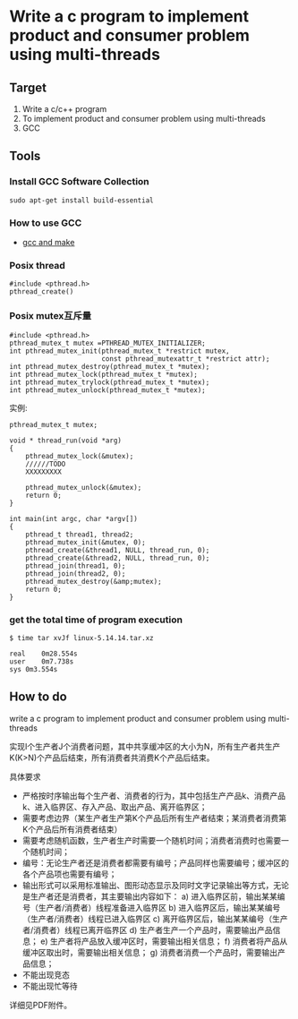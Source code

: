 # Write a c program to implement product and consumer problem using multi-threads

## Target
1. Write a c/c++ program
2. To implement product and consumer problem using multi-threads
3. GCC

## Tools

### Install GCC Software Collection
```
sudo apt-get install build-essential
```
### How to use GCC
* [gcc and make](https://www3.ntu.edu.sg/home/ehchua/programming/cpp/gcc_make.html)

### Posix thread
```
#include <pthread.h>
pthread_create()
```

### Posix mutex互斥量
```
#include <pthread.h>
pthread_mutex_t mutex =PTHREAD_MUTEX_INITIALIZER;
int pthread_mutex_init(pthread_mutex_t *restrict mutex,
                       const pthread_mutexattr_t *restrict attr);
int pthread_mutex_destroy(pthread_mutex_t *mutex);
int pthread_mutex_lock(pthread_mutex_t *mutex);
int pthread_mutex_trylock(pthread_mutex_t *mutex);
int pthread_mutex_unlock(pthread_mutex_t *mutex);
```
实例:
```
pthread_mutex_t mutex;

void * thread_run(void *arg)
{
    pthread_mutex_lock(&mutex);
    //////TODO
    XXXXXXXXX

    pthread_mutex_unlock(&mutex);
    return 0;
}

int main(int argc, char *argv[])
{
    pthread_t thread1, thread2;
    pthread_mutex_init(&mutex, 0);
    pthread_create(&thread1, NULL, thread_run, 0);
    pthread_create(&thread2, NULL, thread_run, 0);
    pthread_join(thread1, 0);
    pthread_join(thread2, 0);
    pthread_mutex_destroy(&amp;mutex);
    return 0;
}
```


### get the total time of program execution
```
$ time tar xvJf linux-5.14.14.tar.xz 

real	0m28.554s
user	0m7.738s
sys	0m3.554s
```

## How to do

write a c program to implement product and consumer problem using multi-threads

实现I个生产者J个消费者问题，其中共享缓冲区的大小为N，所有生产者共生产K(K>N)个产品后结束，所有消费者共消费K个产品后结束。

具体要求
* 严格按时序输出每个生产者、消费者的行为，其中包括生产产品k、消费产品k、进入临界区、存入产品、取出产品、离开临界区；
* 需要考虑边界（某生产者生产第K个产品后所有生产者结束；某消费者消费第K个产品后所有消费者结束）
* 需要考虑随机函数，生产者生产时需要一个随机时间；消费者消费时也需要一个随机时间；
* 编号：无论生产者还是消费者都需要有编号；产品同样也需要编号；缓冲区的各个产品项也需要有编号；
* 输出形式可以采用标准输出、图形动态显示及同时文字记录输出等方式，无论是生产者还是消费者，其主要输出内容如下：
  a)	进入临界区前，输出某某编号（生产者/消费者）线程准备进入临界区
  b)	进入临界区后，输出某某编号（生产者/消费者）线程已进入临界区
  c)	离开临界区后，输出某某编号（生产者/消费者）线程已离开临界区
  d)	生产者生产一个产品时，需要输出产品信息；
  e)	生产者将产品放入缓冲区时，需要输出相关信息；
  f)	消费者将产品从缓冲区取出时，需要输出相关信息；
  g)	消费者消费一个产品时，需要输出产品信息；
* 不能出现竞态
* 不能出现忙等待

详细见PDF附件。


